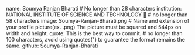 name:  Soumya Ranjan Bharati # No longer than 28 characters
institution: NATIONAL INSTITUTE OF SCIENCE AND TECHNOLOGY  🚩 # no longer than 58 characters
image:  Soumya-Ranjan-Bharati.png # Name and extension of your profile picture(ex. <YOUR-USERNAME>.png) The picture must be squared and 544px on width and height.
quote: This is the best way to commit. # no longer than 100 characters, avoid using quotes(") to guarantee the format remains the same.
github: Soumya-Ranjan-Bharati
